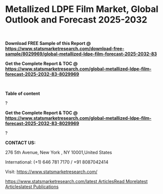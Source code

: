 <h1>Metallized LDPE Film Market, Global Outlook and Forecast 2025-2032</h1><br/><p><strong>Download FREE Sample of this Report @ <a href="https://www.statsmarketresearch.com/download-free-sample/8029969/global-metallized-ldpe-film-forecast-2025-2032-83">https://www.statsmarketresearch.com/download-free-sample/8029969/global-metallized-ldpe-film-forecast-2025-2032-83</a></strong></p>
 
 
 
 <div><b>Get the Complete Report & TOC @ <a href="https://www.statsmarketresearch.com/global-metallized-ldpe-film-forecast-2025-2032-83-8029969">https://www.statsmarketresearch.com/global-metallized-ldpe-film-forecast-2025-2032-83-8029969</a></b></div>
 
 
 
 <p><br />
 
 <b>Table of content</b></p>
 
 
 
 <p>? </p>
 
 
 
 <div><b>Get the Complete Report & TOC @ <a href="https://www.statsmarketresearch.com/global-metallized-ldpe-film-forecast-2025-2032-83-8029969">https://www.statsmarketresearch.com/global-metallized-ldpe-film-forecast-2025-2032-83-8029969</a></b></div>
 
 
 
 <p>? </p>
 
 
 
 <p><b>CONTACT US:</b><br />
 
 276 5th Avenue, New York , NY 10001,United States<br />
 
 International: (+1) 646 781 7170 / +91 8087042414<br />
 
 Visit: <a href="https://www.statsmarketresearch.com/">https://www.statsmarketresearch.com/</a><br />
 
 <a href="https://gyeongbokgung.com">https://www.statsmarketresearch.com/</a><a href="https://hallyeomaritime.com">latest Articles</a><a href="https://jingwansa.com">Read More</a><a href="https://nguoiviet.jp/">latest Articles</a><a href="https://www.intelmarketresearch.com/">latest Publications</a></p>